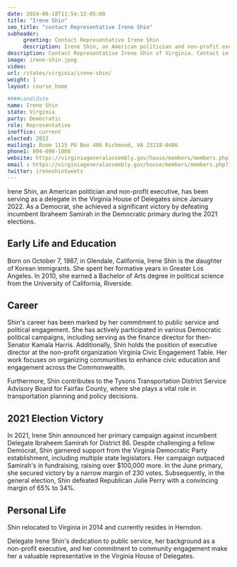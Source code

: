 ```yaml
---
date: 2024-06-18T11:54:12-05:00
title: "Irene Shin"
seo_title: "contact Representative Irene Shin"
subheader:
     greeting: Contact Representative Irene Shin
     description: Irene Shin, an American politician and non-profit executive, has been serving as a delegate in the Virginia House of Delegates since January 2022, representing 8th district.
description: Contact Representative Irene Shin of Virginia. Contact information for Irene Shin includes email address, phone number, and mailing address.
image: irene-shin.jpeg
video:
url: /states/virginia/irene-shin/
weight: 1
layout: course_home

####candidate
name: Irene Shin
state: Virginia
party: Democratic
role: Representative
inoffice: current
elected: 2022
mailing1: Room 1115 PO Box 406 Richmond, VA 23218-0406
phone1: 804-698-1008
website: https://virginiageneralassembly.gov/house/members/members.php?id=H0344/
email : https://virginiageneralassembly.gov/house/members/members.php?id=H0344/
twitter: ireneshintweets
---
```

Irene Shin, an American politician and non-profit executive, has been serving as a delegate in the Virginia House of Delegates since January 2022. As a Democrat, she achieved a significant victory by defeating incumbent Ibraheem Samirah in the Democratic primary during the 2021 elections.

## Early Life and Education
Born on October 7, 1987, in Glendale, California, Irene Shin is the daughter of Korean immigrants. She spent her formative years in Greater Los Angeles. In 2010, she earned a Bachelor of Arts degree in political science from the University of California, Riverside.

## Career
Shin's career has been marked by her commitment to public service and political engagement. She has actively participated in various Democratic political campaigns, including serving as the finance director for then-Senator Kamala Harris. Additionally, Shin holds the position of executive director at the non-profit organization Virginia Civic Engagement Table. Her work focuses on organizing communities to enhance civic education and engagement across the Commonwealth.

Furthermore, Shin contributes to the Tysons Transportation District Service Advisory Board for Fairfax County, where she plays a vital role in transportation planning and policy decisions.

## 2021 Election Victory
In 2021, Irene Shin announced her primary campaign against incumbent Delegate Ibraheem Samirah for District 86. Despite challenging a fellow Democrat, Shin garnered support from the Virginia Democratic Party establishment, including multiple state legislators. Her campaign outpaced Samirah's in fundraising, raising over $100,000 more. In the June primary, she secured victory by a narrow margin of 230 votes. Subsequently, in the general election, Shin defeated Republican Julie Perry with a convincing margin of 65% to 34%.

## Personal Life
Shin relocated to Virginia in 2014 and currently resides in Herndon.

Delegate Irene Shin's dedication to public service, her background as a non-profit executive, and her commitment to community engagement make her a valuable representative in the Virginia House of Delegates.


